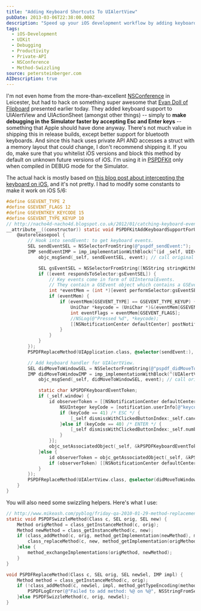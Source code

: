 ```yaml
---
title: "Adding Keyboard Shortcuts To UIAlertView"
pubDate: 2013-03-06T22:38:00.000Z
description: "Speed up your iOS development workflow by adding keyboard shortcuts to UIAlertView and UIActionSheet. Inspired by Flipboard's approach shared at NSConference, I demonstrate how to intercept keyboard events to make simulators respond to Enter and Escape keys. This technique uses private APIs and direct memory access, making it unsuitable for production apps, but it's a powerful developer productivity hack for testing. I provide a complete implementation with the necessary safety precautions for different iOS versions."
tags:
  - iOS-Development
  - UIKit
  - Debugging
  - Productivity
  - Private-API
  - NSConference
  - Method-Swizzling
source: petersteinberger.com
AIDescription: true
---
```


I'm not even home from the more-than-excellent [NSConference](http://nsconference.com) in Leicester, but had to hack on something super awesome that [Evan Doll of Flipboard](http://twitter.com/edog1203) presented earlier today. They added keyboard support to UIAlertView and UIActionSheet (amongst other things) -- simply to **make debugging in the Simulator faster by accepting Esc and Enter keys** -- something that Apple should have done anyway. There's not much value in shipping this in release builds, except better support for bluetooth keyboards. And since this hack uses private API AND accesses a struct with a memory layout that could change, I don't recommend shipping it. If you do, make sure that you whitelist iOS versions and block this method by default on unknown future versions of iOS. I'm using it in [PSPDFKit](http://pspdfkit.com) only when compiled in DEBUG mode for the Simulator.

The actual hack is mostly based on [this blog post about intercepting the keyboard on iOS](http://nacho4d-nacho4d.blogspot.co.uk/2012/01/catching-keyboard-events-in-ios.html), and it's not pretty. I had to modify some constants to make it work on iOS 5/6:

``` objective-c
#define GSEVENT_TYPE 2
#define GSEVENT_FLAGS 12
#define GSEVENTKEY_KEYCODE 15
#define GSEVENT_TYPE_KEYUP 10
// http://nacho4d-nacho4d.blogspot.co.uk/2012/01/catching-keyboard-events-in-ios.html
__attribute__((constructor)) static void PSPDFKitAddKeyboardSupportForUIAlertView(void) {
    @autoreleasepool {
        // Hook into sendEvent: to get keyboard events.
        SEL sendEventSEL = NSSelectorFromString(@"pspdf_sendEvent:");
        IMP sendEventIMP = imp_implementationWithBlock(^(id _self, UIEvent *event) {
            objc_msgSend(_self, sendEventSEL, event); // call original implementation.

            SEL gsEventSEL = NSSelectorFromString([NSString stringWithFormat:@"%@%@Event", @"_", @"gs"]);
            if ([event respondsToSelector:gsEventSEL]) {
                // Key events come in form of UIInternalEvents.
                // They contain a GSEvent object which contains a GSEventRecord among other things.
                int *eventMem = (int *)[event performSelector:gsEventSEL];
                if (eventMem) {
                    if (eventMem[GSEVENT_TYPE] == GSEVENT_TYPE_KEYUP) {
                        UniChar *keycode = (UniChar *)&(eventMem[GSEVENTKEY_KEYCODE]);
                        int eventFlags = eventMem[GSEVENT_FLAGS];
                        //NSLog(@"Pressed %d", *keycode);
                        [[NSNotificationCenter defaultCenter] postNotificationName:@"PSPDFKeyboardEventNotification" object:nil userInfo: @{@"keycode" : @(*keycode), @"eventFlags" : @(eventFlags)}];
                    }
                }
            }
        });
        PSPDFReplaceMethod(UIApplication.class, @selector(sendEvent:), sendEventSEL, sendEventIMP);

        // Add keyboard handler for UIAlertView.
        SEL didMoveToWindowSEL = NSSelectorFromString(@"pspdf_didMoveToWindow");
        IMP didMoveToWindowIMP = imp_implementationWithBlock(^(UIAlertView *_self, UIEvent *event) {
            objc_msgSend(_self, didMoveToWindowSEL, event); // call original implementation.

            static char kPSPDFKeyboardEventToken;
            if (_self.window) {
                id observerToken = [[NSNotificationCenter defaultCenter] addObserverForName:@"PSPDFKeyboardEventNotification" object:nil queue:nil usingBlock:^(NSNotification *notification) {
                    NSUInteger keyCode = [notification.userInfo[@"keycode"] integerValue];
                    if (keyCode == 41) /* ESC */ {
                        [_self dismissWithClickedButtonIndex:_self.cancelButtonIndex animated:YES];
                    }else if (keyCode == 40) /* ENTER */ {
                        [_self dismissWithClickedButtonIndex:_self.numberOfButtons-1 animated:YES];
                    }
                }];
                objc_setAssociatedObject(_self, &kPSPDFKeyboardEventToken, observerToken, OBJC_ASSOCIATION_RETAIN_NONATOMIC);
            }else {
                id observerToken = objc_getAssociatedObject(_self, &kPSPDFKeyboardEventToken);
                if (observerToken) [[NSNotificationCenter defaultCenter] removeObserver:observerToken];
            }
        });
        PSPDFReplaceMethod(UIAlertView.class, @selector(didMoveToWindow), didMoveToWindowSEL, didMoveToWindowIMP);
    }
}
```

You will also need some swizzling helpers. Here's what I use:

``` objective-c
// http://www.mikeash.com/pyblog/friday-qa-2010-01-29-method-replacement-for-fun-and-profit.html
static void PSPDFSwizzleMethod(Class c, SEL orig, SEL new) {
    Method origMethod = class_getInstanceMethod(c, orig);
    Method newMethod = class_getInstanceMethod(c, new);
    if (class_addMethod(c, orig, method_getImplementation(newMethod), method_getTypeEncoding(newMethod))) {
        class_replaceMethod(c, new, method_getImplementation(origMethod), method_getTypeEncoding(origMethod));
    }else {
        method_exchangeImplementations(origMethod, newMethod);
    }
}

void PSPDFReplaceMethod(Class c, SEL orig, SEL newSel, IMP impl) {
    Method method = class_getInstanceMethod(c, orig);
    if (!class_addMethod(c, newSel, impl, method_getTypeEncoding(method))) {
        PSPDFLogError(@"Failed to add method: %@ on %@", NSStringFromSelector(newSel), c);
    }else PSPDFSwizzleMethod(c, orig, newSel);
}
```
